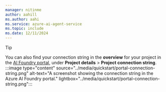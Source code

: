 ```yaml
---
manager: nitinme
author: aahill
ms.author: aahi
ms.service: azure-ai-agent-service
ms.topic: include
ms.date: 12/11/2024
---
```


> [!TIP]
> You can also find your connection string in the **overview** for your project in the [AI Foundry portal](https://ai.azure.com/), under **Project details** > **Project connection string**.
> :::image type="content" source="../media/quickstart/portal-connection-string.png" alt-text="A screenshot showing the connection string in the Azure AI Foundry portal." lightbox="../media/quickstart/portal-connection-string.png":::
